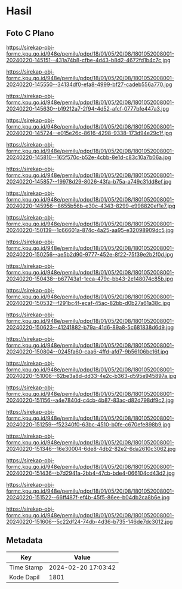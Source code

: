 # Hasil

## Foto C Plano

https://sirekap-obj-formc.kpu.go.id/948e/pemilu/pdpr/18/01/05/20/08/1801052008001-20240220-145151--431a74b8-cfbe-4d43-b8d2-4672fd1b4c7c.jpg

https://sirekap-obj-formc.kpu.go.id/948e/pemilu/pdpr/18/01/05/20/08/1801052008001-20240220-145550--34134df0-efa8-4999-bf27-cadeb556a770.jpg

https://sirekap-obj-formc.kpu.go.id/948e/pemilu/pdpr/18/01/05/20/08/1801052008001-20240220-145630--b19212a7-2f94-4d52-afcf-0777bfe447a3.jpg

https://sirekap-obj-formc.kpu.go.id/948e/pemilu/pdpr/18/01/05/20/08/1801052008001-20240220-145724--e015e26c-8616-4298-9338-173d94e29c1f.jpg

https://sirekap-obj-formc.kpu.go.id/948e/pemilu/pdpr/18/01/05/20/08/1801052008001-20240220-145810--165f570c-b52e-4cbb-8e1d-c83c10a7b06a.jpg

https://sirekap-obj-formc.kpu.go.id/948e/pemilu/pdpr/18/01/05/20/08/1801052008001-20240220-145857--19978d29-8026-43fa-b75a-a749c31dd8ef.jpg

https://sirekap-obj-formc.kpu.go.id/948e/pemilu/pdpr/18/01/05/20/08/1801052008001-20240220-145956--8655b56b-e30c-4343-8299-e998820ef1e7.jpg

https://sirekap-obj-formc.kpu.go.id/948e/pemilu/pdpr/18/01/05/20/08/1801052008001-20240220-150139--1c66601a-874c-4a25-aa95-e32098909dc5.jpg

https://sirekap-obj-formc.kpu.go.id/948e/pemilu/pdpr/18/01/05/20/08/1801052008001-20240220-150256--ae5b2d90-9777-452e-8f22-75f39e2b2f0d.jpg

https://sirekap-obj-formc.kpu.go.id/948e/pemilu/pdpr/18/01/05/20/08/1801052008001-20240220-150438--b67743a1-1eca-479c-bb43-2e148074c85b.jpg

https://sirekap-obj-formc.kpu.go.id/948e/pemilu/pdpr/18/01/05/20/08/1801052008001-20240220-150532--f291bc4f-ecaf-45ac-82bb-d0b27a61a38c.jpg

https://sirekap-obj-formc.kpu.go.id/948e/pemilu/pdpr/18/01/05/20/08/1801052008001-20240220-150623--41241882-b79a-41d6-89a8-5c681838d6d9.jpg

https://sirekap-obj-formc.kpu.go.id/948e/pemilu/pdpr/18/01/05/20/08/1801052008001-20240220-150804--0245fa60-caa6-4ffd-afd7-9b56106bc16f.jpg

https://sirekap-obj-formc.kpu.go.id/948e/pemilu/pdpr/18/01/05/20/08/1801052008001-20240220-151006--62be3a8d-dd33-4e2c-b363-d595e945897a.jpg

https://sirekap-obj-formc.kpu.go.id/948e/pemilu/pdpr/18/01/05/20/08/1801052008001-20240220-151156--a4e7840d-c4cb-4b87-83ac-d82d798df9c2.jpg

https://sirekap-obj-formc.kpu.go.id/948e/pemilu/pdpr/18/01/05/20/08/1801052008001-20240220-151259--f52340f0-63bc-4510-b0fe-c670efe898b9.jpg

https://sirekap-obj-formc.kpu.go.id/948e/pemilu/pdpr/18/01/05/20/08/1801052008001-20240220-151346--16e30004-6de8-4db2-82e2-6da2610c3062.jpg

https://sirekap-obj-formc.kpu.go.id/948e/pemilu/pdpr/18/01/05/20/08/1801052008001-20240220-151436--b7d2941a-2bb4-47cb-bde4-066104cd43d2.jpg

https://sirekap-obj-formc.kpu.go.id/948e/pemilu/pdpr/18/01/05/20/08/1801052008001-20240220-151522--66ff487f-ef4b-45f5-86ee-b04db2ca8b6e.jpg

https://sirekap-obj-formc.kpu.go.id/948e/pemilu/pdpr/18/01/05/20/08/1801052008001-20240220-151606--5c22df24-74db-4d36-b735-146de7dc3012.jpg


## Metadata

| Key        | Value               |
| ---------- | ------------------- |
| Time Stamp | 2024-02-20 17:03:42 |
| Kode Dapil | 1801                |



